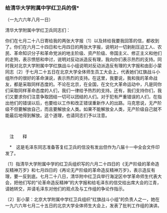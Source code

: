 ### **给清华大学附属中学红卫兵的信**\*
（一九六六年八月一日）

清华大学附属中学红卫兵同志们：

你们在七月二十八日寄给我的两张大字报〔1〕以及转给我要我回答的信，都收到了。你们在六月二十四日和七月四日的两张大字报，说明对一切剥削压迫工人、农民、革命知识分子和革命党派的地主阶级、资产阶级、帝国主义、修正主义和他们的走狗，表示愤怒和申讨，说明对反动派造反有理，我向你们表示热烈的支持。同时我对北京大学附属中学红旗战斗小组说明对反动派造反有理的大字报和由彭小蒙同志〔2〕于七月二十五日在北京大学全体师生员工大会上，代表她们红旗战斗小组所作的很好的革命演说，表示热烈的支持。在这里，我要说，我和我的革命战友，都是采取同样态度的。不论在北京，在全国，在文化大革命运动中，凡是同你们采取同样革命态度的人们，我们一律给予热烈的支持。还有，我们支持你们，我们又要求你们注意争取团结一切可以团结的人们。对于犯有严重错误的人们，在指出他们的错误以后，也要给以工作和改正错误重新作人的出路。马克思说，无产阶级不但要解放自己，而且要解放全人类。如果不能解放全人类，无产阶级自己就不能最后地得到解放。这个道理，也请同志们予以注意。

　　

　注　　释　

　\*　这是毛泽东同志准备答复红卫兵的信没有发出但作为八届十一中全会文件印发了。

〔1〕指清华大学附属中学的红卫兵组织写的六月二十四日的《无产阶级的革命造反精神万岁》和七月四日的《再论无产阶级的革命造反精神万岁》，表示造反有理，要一反到底。七月二十八日，清华附中红卫兵举行海淀区中学革命师生代表大会，把他们写的“论革命造反精神”的大字报和给毛泽东的信交给出席大会的江青，请她转交，并请毛泽东对他们的观点及与工作组的争论作指示。

〔2〕彭小蒙：北京大学附属中学红卫兵组织“红旗战斗小组”的负责人之一，她在一九六六年七月二十五日的北京大学全体师生大会上，发表了批判工作组的演讲。